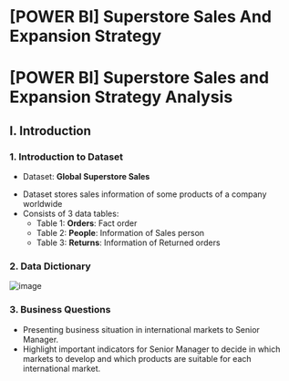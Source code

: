# [POWER BI] Superstore Sales And Expansion Strategy
# [POWER BI] Superstore Sales and Expansion Strategy Analysis 
## I. Introduction
### 1. Introduction to Dataset
* Dataset: **Global Superstore Sales**
- Dataset stores sales information of some products of a company worldwide
- Consists of 3 data tables:
  - Table 1: **Orders**: Fact order
  - Table 2: **People**: Information of Sales person
  - Table 3: **Returns**: Information of Returned orders
### 2. Data Dictionary
![image](https://user-images.githubusercontent.com/101726623/235484439-cc348e38-5a4b-48a5-aee0-ad5de3ea35ee.png)
### 3. Business Questions
- Presenting business situation in international markets to Senior Manager.
- Highlight important indicators for Senior Manager to decide in which markets to develop and which products are suitable for each international market.
